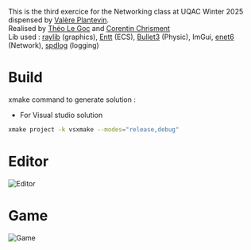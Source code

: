 This is the third exercice for the Networking class at UQAC Winter 2025 dispensed by [Valère Plantevin](https://github.com/VALERE91).   
Realised by [Théo Le Goc](https://github.com/tlegoc) and [Corentin Chrisment](https://github.com/corentinch59)   
Lib used : [raylib](https://www.raylib.com/) (graphics), [Entt](https://github.com/skypjack/entt) (ECS), [Bullet3](https://github.com/bulletphysics/bullet3) (Physic), ImGui, [enet6](https://github.com/SirLynix/enet6) (Network), [spdlog](https://github.com/gabime/spdlog) (logging)

# Build
xmake command to generate solution :
- For Visual studio solution
```bash
xmake project -k vsxmake --modes="release,debug"
```

# Editor
![Editor](https://github.com/user-attachments/assets/2dbf318f-dc65-4267-b1a0-63de5b2fc50f)

# Game
![Game](https://github.com/user-attachments/assets/17d0a965-05d2-48ce-b5cc-fa66b3ad6e1c)
